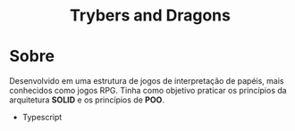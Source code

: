 <h1 align="center">Trybers and Dragons</h1>

# Sobre 

Desenvolvido em uma estrutura de jogos de interpretação de papéis, mais conhecidos como jogos RPG.
Tinha como objetivo praticar os princípios da arquitetura <strong>SOLID</strong> e os princípios de <strong>POO</strong>.

- Typescript
